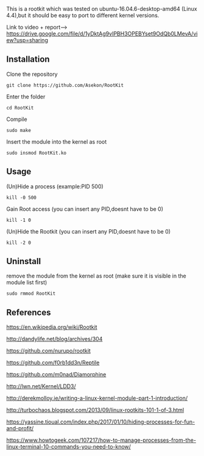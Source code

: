 This is a rootkit which was tested on ubuntu-16.04.6-desktop-amd64 (Linux 4.4),but it should be easy to port to different kernel versions.

Link to video + report--> https://drive.google.com/file/d/1yDktAg9vIPBH3OPEBYset9OdQb0LMevA/view?usp=sharing

Installation
--

Clone the repository
```
git clone https://github.com/Asekon/RootKit
```

Enter the folder
```
cd RootKit
```

Compile
```
sudo make
```

Insert the module into the kernel as root
```
sudo insmod RootKit.ko
```

Usage
--
(Un)Hide a process (example:PID 500)
```
kill -0 500
```

Gain Root access (you can insert any PID,doesnt have to be 0)
```
kill -1 0
```

(Un)Hide the Rootkit (you can insert any PID,doesnt have to be 0)
```
kill -2 0
```

Uninstall
--

remove the module from the kernel as root (make sure it is visible in the module list first)
```
sudo rmmod RootKit
```

References
--
https://en.wikipedia.org/wiki/Rootkit 

http://dandylife.net/blog/archives/304 

https://github.com/nurupo/rootkit 

https://github.com/f0rb1dd3n/Reptile 

https://github.com/m0nad/Diamorphine 

http://lwn.net/Kernel/LDD3/ 

http://derekmolloy.ie/writing-a-linux-kernel-module-part-1-introduction/ 

http://turbochaos.blogspot.com/2013/09/linux-rootkits-101-1-of-3.html 

https://yassine.tioual.com/index.php/2017/01/10/hiding-processes-for-fun-and-profit/ 

https://www.howtogeek.com/107217/how-to-manage-processes-from-the-linux-terminal-10-commands-you-need-to-know/ 
